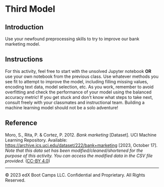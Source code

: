 # Third Model

## Introduction

Use your newfound preprocessing skills to try to improve our bank marketing model.

## Instructions

For this activity, feel free to start with the unsolved Jupyter notebook **OR** use your own notebook from the previous class. Use whatever methods you see fit to attempt to improve the model, including filling missing values, encoding text data, model selection, etc. As you work, remember to avoid overfitting and check the performance of your model using the balanced accuracy metric! If you get stuck and don't know what steps to take next, consult freely with your classmates and instructional team. Building a machine learning model should not be a solo adventure!

## Reference
Moro, S., Rita, P. & Cortez, P. 2012. *Bank marketing* [Dataset]. UCI Machine Learning Repository. Available: https://archive.ics.uci.edu/dataset/222/bank+marketing [2023, October 17]. *Note that this data set has been modified/cleaned/shortened for the purpose of this activity. You can access the modified data in the CSV file provided.* ([CC-BY 4.0](https://creativecommons.org/licenses/by/4.0/legalcode))

---

© 2023 edX Boot Camps LLC. Confidential and Proprietary. All Rights Reserved.
